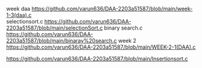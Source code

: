 week daa      https://github.com/varun636/DAA-2203a51587/blob/main/week-1-3(daa).c   
 selectionsort.c        https://github.com/varun636/DAA-2203a51587/blob/main/selectionSort.c
 binary search.c           https://github.com/varun636/DAA-2203a51587/blob/main/binaray%20search.c
 week 2                                            https://github.com/varun636/DAA-2203a51587/blob/main/WEEK-2-1(DAA).c


https://github.com/varun636/DAA-2203a51587/blob/main/Insertionsort.c

